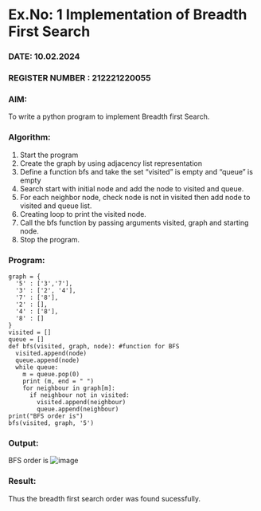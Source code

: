 # Ex.No: 1  Implementation of Breadth First Search 

### DATE: 10.02.2024

### REGISTER NUMBER : 212221220055

### AIM: 
To write a python program to implement Breadth first Search. 

### Algorithm:
1. Start the program
2. Create the graph by using adjacency list representation
3. Define a function bfs and take the set “visited” is empty and “queue” is empty
4. Search start with initial node and add the node to visited and queue.
5. For each neighbor node, check node is not in visited then add node to visited and queue list.
6.  Creating loop to print the visited node.
7.   Call the bfs function by passing arguments visited, graph and starting node.
8.   Stop the program.


### Program:
```
graph = {
  '5' : ['3','7'],
  '3' : ['2', '4'],
  '7' : ['8'],
  '2' : [],
  '4' : ['8'],
  '8' : []
}
visited = [] 
queue = []    
def bfs(visited, graph, node): #function for BFS
  visited.append(node)
  queue.append(node)
  while queue:          
    m = queue.pop(0) 
    print (m, end = " ") 
    for neighbour in graph[m]:
      if neighbour not in visited:
        visited.append(neighbour)
        queue.append(neighbour)
print("BFS order is")
bfs(visited, graph, '5')  
```

### Output:
BFS order is
![image](https://github.com/yuvaraj-csk/AI_Lab_2023-24/assets/134052574/2e167707-149e-4538-850e-ad84da959eb3)

### Result:
Thus the breadth first search order was found sucessfully.
